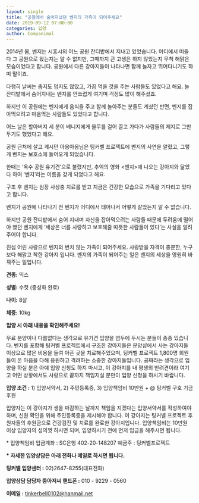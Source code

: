 ```yaml
---
layout: single
title: "공원에서 숨어지냈던 벤지의 가족이 되어주세요"
date: 2019-09-12 07:00:00
categories: 입양
author: Companimal
---
```


2014년 봄, 벤지는 시흥시의 어느 공원 잔디밭에서 지내고 있었습니다. 어디에서 떠돌다 그 공원으로 왔는지는 알 수 없지만, 그때까지 큰 고생은 하지 않았는지 무척 해맑은 모습이었다고 합니다. 공원에서 다른 강아지들이 나타나면 함께 놀자고 뛰어다니기도 하며 말이죠.

다행히 날씨는 춥지도 덥지도 않았고, 가끔 먹을 것을 주는 사람들도 있었다고 해요. 늘 잔디밭에서 숨어지내는 벤지를 안쓰럽게 여기며 걱정도 많이 해주셨죠.

하지만 이 공원에는 벤지에게 음식을 주고 함께 놀아주는 분들도 계셨던 반면, 벤지를 잡아먹으려고 마음먹는 사람들도 있었다고 합니다.

어느 날은 할아버지 세 분이 베니지에게 올무를 걸어 끌고 가다가 사람들의 제지로 그만두기도 했었다고 해요.

공원 근처에 살고 계시던 아옹아옹님은 팅커벨 프로젝트에 벤지의 사연을 알렸고, 그렇게 벤지는 보호소에 들어오게 되었습니다.

한때는 ‘옥수 공원 유기견’으로 불렸지만, 추억의 영화 &lt;벤지&gt;에 나오는 강아지와 닮았다 하여 ‘벤지’라는 이름을 갖게 되었다고 해요.

구조 후 벤지는 심장 사상충 치료를 받고 지금은 건강한 모습으로 가족을 기다리고 있다고 합니다.

벤지가 공원에 나타나기 전 벤지가 어디에서 태어나서 어떻게 살았는지 알 수 없습니다.

하지만 공원 잔디밭에서 숨어 지내며 자신을 잡아먹으려는 사람들 때문에 두려움에 떨어야 했던 벤지에게 ‘세상은 너를 사랑하고 보호해줄 따뜻한 사람들이 있다’는 사실을 알려주어야 합니다.

진심 어린 사랑으로 벤지의 변치 않는 가족이 되어주세요. 사랑받을 자격이 충분한, 누구보다 해맑고 착한 강아지 입니다. 벤지의 가족이 되어주는 일은 벤지의 세상을 영원히 바꿔주는 일입니다.

**견종:** 믹스

**성별:** 수컷 (중성화 완료)

**나이:** 8살

**체중:** 10kg

**입양 시 아래 내용을 확인해주세요!**

무료 분양이나 다름없다는 생각으로 유기견 입양을 염두에 두시는 분들이 종종 있습니다. 벤지를 포함해 팅커벨 프로젝트에서 구조한 강아지들은 분양샵에서 사는 강아지들 이상으로 많은 비용을 들여 아픈 곳을 치료해주었으며, 팅커벨 프로젝트 1,800명 회원들이 온 마음을 다해 응원하고 격려하는 소중한 강아지들입니다. 공짜라는 생각으로 입양을 하실 분은 아예 입양 신청도 하지 마시고, 이 강아지를 내 평생의 반려견이라 여기고 어떤 상황에서도 사랑으로 끝까지 책임지실 분만이 입양 신청을 하시기 바랍니다.

**입양 조건 :** 1) 입양서약서, 2) 주민등록증, 3) 입양책임비 10만원 + @ 팅커벨 구호 기금 후원

입양자는 이 강아지가 생을 마감하는 날까지 책임을 지겠다는 입양서약서를 작성하여야 하며, 신원 확인을 위해 주민등록증을 제시해야 합니다. 이 강아지는 팅커벨 프로젝트 후원자들의 후원금으로 건강검진 및 치료를 완료한 강아지입니다. 입양책임비는 10만원 이상 입양자의 성의껏 하시면 되며, 입양하시기 전에 먼저 입금을 해주시면 됩니다.

\* 입양책임비 입금계좌 : SC은행 402-20-148207 예금주 : 팅커벨프로젝트

**\* 자세한 입양상담은 아래 전화나 메일로 하시면 됩니다.**

**팅커벨 입양센터 :** 02)2647-8255(대표전화)

**입양상담 담당자 뚱아저씨 핸드폰 :** 010 - 9229 - 0560

**이메일 :** tinkerbell0102@hanmail.net
